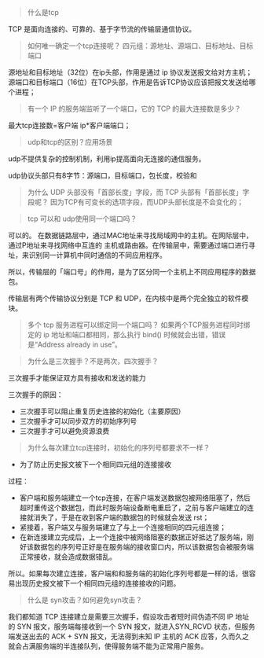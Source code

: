 > 什么是tcp

TCP 是面向连接的、可靠的、基于字节流的传输层通信协议。

> 如何唯一确定一个tcp连接呢？
四元组：源地址、源端口、目标地址、目标端口

源地址和目标地址（32位）在ip头部，作用是通过 ip 协议发送报文给对方主机；
源端口和目标端口（16位）在TCP头部，作用是告诉TCP协议应该把报文发送给哪个进程；

> 有一个 IP 的服务端监听了一个端口，它的 TCP 的最大连接数是多少？

最大tcp连接数=客户端 ip*客户端端口；

> udp和tcp的区别？应用场景

udp不提供复杂的控制机制，利用ip提高面向无连接的通信服务。

udp协议头部只有8字节：源端口，目标端口，包长度，校验和

> 为什么 UDP 头部没有「首部长度」字段，而 TCP 头部有「首部长度」字段呢？
因为TCP有可变长的选项字段，而UDP头部长度是不会变化的；

> tcp 可以和 udp使用同一个端口吗？

可以的。
在数据链路层中，通过MAC地址来寻找局域网中的主机。在网际层中，通过P地址来寻找网络中互连的
主机或路由器。在传输层中，需要通过端口进行寻址，来识别同一计算机中同时通信的不同应用程序。

所以，传输层的「端口号」的作用，是为了区分同一个主机上不同应用程序的数据包。

传输层有两个传输协议分别是 TCP 和 UDP，在内核中是两个完全独立的软件模块。

> 多个 tcp 服务进程可以绑定同一个端口吗？
如果两个TCP服务进程同时绑定的 ip 地址和端口都相同，那么执行 bind() 时候就会出错，错误是“Address already in use”。

> 为什么是三次握手？不是两次，四次握手？

三次握手才能保证双方具有接收和发送的能力

三次握手的原因：
+ 三次握手可以阻止重复历史连接的初始化（主要原因）
+ 三次握手才可以同步双方的初始序列号
+ 三次握手才可以避免资源浪费


> 为什么每次建立tcp连接时，初始化的序列号都要求不一样？

+ 为了防止历史报文被下一个相同四元组的连接接收

过程：
+ 客户端和服务端建立一个tcp连接，在客户端发送数据包被网络阻塞了，然后超时重传这个数据包，而此时服务端设备断电重启了，之前与客户端建立的连接就消失了，于是在收到客户端的数据包的时候就会发送 rst；
+ 紧接着，客户端又与服务端建立了与上一个连接相同的四元组连接；
+ 在新连接建立完成后，上一个连接中被网络阻塞的数据正好抵达了服务端，刚好该数据包的序列号正好是在服务端的接收窗口内，所以该数据包会被服务端正常接收，就会造成数据错乱。

所以。如果每次建立连接，客户端和和服务端的初始化序列号都是一样的话，很容易出现历史报文被下一个相同四元组的连接接收的问题。

> 什么是 syn攻击？如何避免syn攻击？

我们都知道 TCP 连接建立是需要三次握手，假设攻击者短时间伪造不同 IP 地址的 SYN 报文，服务端每接收到一个 SYN 报文，就进入SYN_RCVD 状态，但服务端发送出去的 ACK + SYN 报文，无法得到未知 IP 主机的 ACK 应答，久而久之就会占满服务端的半连接队列，使得服务端不能为正常用户服务。













